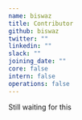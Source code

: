 ```yaml
---
name: biswaz
title: Contributor
github: biswaz
twitter: ""
linkedin: ""
slack: ""
joining_date: ""
core: false
intern: false
operations: false
---
```


Still waiting for this

